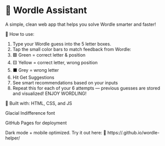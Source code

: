 # 🧩 Wordle Assistant
A simple, clean web app that helps you solve Wordle smarter and faster!

🔹 How to use:
1. Type your Wordle guess into the 5 letter boxes.
2. Tap the small color bars to match feedback from Wordle:
3. 🟩 Green = correct letter & position
4. 🟨 Yellow = correct letter, wrong position
5. ⬛ Grey = wrong letter
6. Hit Get Suggestions
7. See smart recommendations based on your inputs
8. Repeat this for each of your 6 attempts — previous guesses are stored and visualized! ENJOY WORDLING!

🎯 Built with:
HTML, CSS, and JS

Glacial Indifference font

GitHub Pages for deployment

Dark mode + mobile optimized. Try it out here:
🔗 https://.github.io/wordle-helper/
